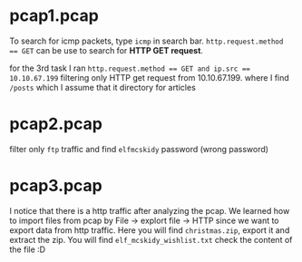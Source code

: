 # pcap1.pcap
To search for icmp packets, type `icmp` in search bar. `http.request.method == GET` can be use to search for **HTTP GET request**.


for the 3rd task I ran `http.request.method == GET and ip.src == 10.10.67.199` filtering only HTTP get request from 10.10.67.199. where I find `/posts` which I assume that it directory for articles

# pcap2.pcap
filter only `ftp` traffic and find `elfmcskidy` password (wrong password)

# pcap3.pcap
I notice that there is a http traffic after analyzing the pcap. We learned how to import files from pcap by File -> explort file -> HTTP since we want to export data from http traffic. Here you will find `christmas.zip`, export it and extract the zip. You will find `elf_mcskidy_wishlist.txt` check the content of the file :D
